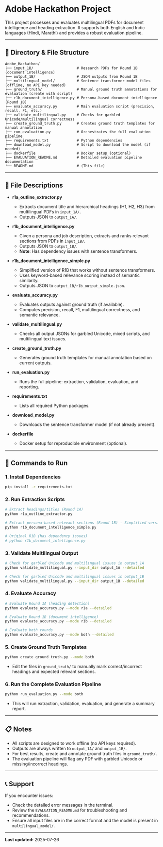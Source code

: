 # Adobe Hackathon Project

This project processes and evaluates multilingual PDFs for document intelligence and heading extraction. It supports both English and Indic languages (Hindi, Marathi) and provides a robust evaluation pipeline.

---

## 📁 Directory & File Structure

```
Adobe_Hackathon/
├── input_1B/                    # Research PDFs for Round 1B (document intelligence)
├── output_1B/                   # JSON outputs from Round 1B
├── multilingual_model/          # Sentence transformer model files (offline, no API key needed)
├── ground_truth/                # Manual ground truth annotations for evaluation (create with script)
├── r1b_document_intelligence.py # Persona-based document intelligence (Round 1B)
├── evaluate_accuracy.py         # Main evaluation script (precision, recall, F1, etc.)
├── validate_multilingual.py     # Checks for garbled Unicode/multilingual correctness
├── create_ground_truth.py       # Creates ground truth templates for manual annotation
├── run_evaluation.py            # Orchestrates the full evaluation pipeline
├── requirements.txt             # Python dependencies
├── download_model.py            # Script to download the model (if needed)
├── dockerfile                   # Docker setup (optional)
├── EVALUATION_README.md         # Detailed evaluation pipeline documentation
└── README.md                    # (This file)
```

---

## 📝 File Descriptions

- **r1a_outline_extractor.py**
  - Extracts document title and hierarchical headings (H1, H2, H3) from multilingual PDFs in `input_1A/`.
  - Outputs JSON to `output_1A/`.

- **r1b_document_intelligence.py**
  - Given a persona and job description, extracts and ranks relevant sections from PDFs in `input_1B/`.
  - Outputs JSON to `output_1B/`.
  - **Note**: Has dependency issues with sentence transformers.

- **r1b_document_intelligence_simple.py**
  - Simplified version of R1B that works without sentence transformers.
  - Uses keyword-based relevance scoring instead of semantic similarity.
  - Outputs JSON to `output_1B/r1b_output_simple.json`.

- **evaluate_accuracy.py**
  - Evaluates outputs against ground truth (if available).
  - Computes precision, recall, F1, multilingual correctness, and semantic relevance.

- **validate_multilingual.py**
  - Checks all output JSONs for garbled Unicode, mixed scripts, and multilingual text issues.

- **create_ground_truth.py**
  - Generates ground truth templates for manual annotation based on current outputs.

- **run_evaluation.py**
  - Runs the full pipeline: extraction, validation, evaluation, and reporting.

- **requirements.txt**
  - Lists all required Python packages.

- **download_model.py**
  - Downloads the sentence transformer model (if not already present).

- **dockerfile**
  - Docker setup for reproducible environment (optional).

---

## 🚀 Commands to Run

### 1. **Install Dependencies**
```bash
pip install -r requirements.txt
```

### 2. **Run Extraction Scripts**
```bash
# Extract headings/titles (Round 1A)
python r1a_outline_extractor.py

# Extract persona-based relevant sections (Round 1B) - Simplified version
python r1b_document_intelligence_simple.py

# Original R1B (has dependency issues)
# python r1b_document_intelligence.py
```

### 3. **Validate Multilingual Output**
```bash
# Check for garbled Unicode and multilingual issues in output_1A
python validate_multilingual.py --input_dir output_1A --detailed

# Check for garbled Unicode and multilingual issues in output_1B
python validate_multilingual.py --input_dir output_1B --detailed
```

### 4. **Evaluate Accuracy**
```bash
# Evaluate Round 1A (heading detection)
python evaluate_accuracy.py --mode r1a --detailed

# Evaluate Round 1B (document intelligence)
python evaluate_accuracy.py --mode r1b --detailed

# Evaluate both rounds
python evaluate_accuracy.py --mode both --detailed
```

### 5. **Create Ground Truth Templates**
```bash
python create_ground_truth.py --mode both
```
- Edit the files in `ground_truth/` to manually mark correct/incorrect headings and expected relevant sections.

### 6. **Run the Complete Evaluation Pipeline**
```bash
python run_evaluation.py --mode both
```
- This will run extraction, validation, evaluation, and generate a summary report.

---

## 📋 Notes
- All scripts are designed to work offline (no API keys required).
- Outputs are always written to `output_1A/` and `output_1B/`.
- For best results, create and annotate ground truth files in `ground_truth/`.
- The evaluation pipeline will flag any PDF with garbled Unicode or missing/incorrect headings.

---

## 📞 Support
If you encounter issues:
- Check the detailed error messages in the terminal.
- Review the `EVALUATION_README.md` for troubleshooting and recommendations.
- Ensure all input files are in the correct format and the model is present in `multilingual_model/`.

---

**Last updated:** 2025-07-26